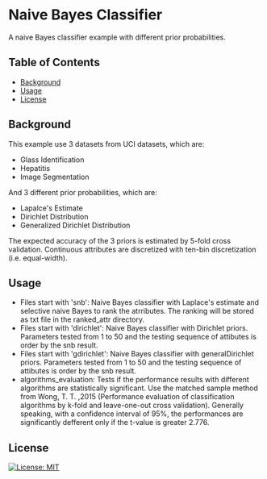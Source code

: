 # Naive Bayes Classifier

A naive Bayes classifier example with different prior probabilities.

## Table of Contents

- [Background](#background)
- [Usage](#usage)
- [License](#license)

## Background

This example use 3 datasets from UCI datasets, which are:
- Glass Identification 
- Hepatitis
- Image Segmentation

And 3 different prior probabilities, which are:
- Lapalce's Estimate 
- Dirichlet Distribution
- Generalized Dirichlet Distribution

The expected accuracy of the 3 priors is estimated by 5-fold cross validation. Continuous attributes are discretized with ten-bin discretization (i.e. equal-width).

## Usage

- Files start with 'snb': Naive Bayes classifier with Laplace's estimate and selective naive Bayes to rank the atrributes. The ranking will be stored as txt file in the ranked_attr directory.
- Files start with 'dirichlet': Naive Bayes classifier with Dirichlet priors. Parameters tested from 1 to 50 and the testing sequence of attibutes is order by the snb result.
- Files start with 'gdirichlet': Naive Bayes classifier with generalDirichlet priors. Parameters tested from 1 to 50 and the testing sequence of attibutes is order by the snb result.
- algorithms_evaluation: Tests if the performance results with different algorithms are statistically significant. Use the matched sample method from Wong, T. T. ,2015 (Performance evaluation of classification algorithms by k-fold and leave-one-out cross validation). Generally speaking, with a confidence interval of 95%, the performances are significantly defferent only if the t-value is greater 2.776.

## License

[![License: MIT](https://img.shields.io/badge/License-MIT-yellow.svg)](https://opensource.org/licenses/MIT)